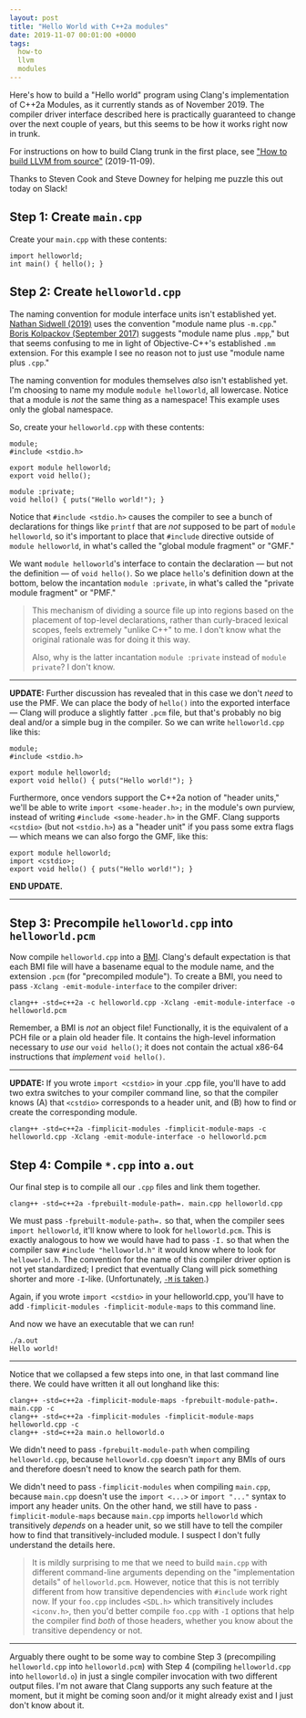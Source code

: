 ```yaml
---
layout: post
title: "Hello World with C++2a modules"
date: 2019-11-07 00:01:00 +0000
tags:
  how-to
  llvm
  modules
---
```


Here's how to build a "Hello world" program using Clang's implementation of C++2a Modules,
as it currently stands as of November 2019. The compiler driver interface described here
is practically guaranteed to change over the next couple of years, but this seems to be
how it works right now in trunk.

For instructions on how to build Clang trunk in the first place,
see ["How to build LLVM from source"](/blog/2019/11/09/llvm-from-scratch) (2019-11-09).

Thanks to Steven Cook and Steve Downey for helping me puzzle this out today on Slack!


## Step 1: Create `main.cpp`

Create your `main.cpp` with these contents:

    import helloworld;
    int main() { hello(); }


## Step 2: Create `helloworld.cpp`

The naming convention for module interface units isn't established yet.
[Nathan Sidwell (2019)](https://www.youtube.com/watch?v=KVsWIEw3TTw) uses the convention "module name plus `-m.cpp`."
[Boris Kolpackov (September 2017)](https://www.youtube.com/watch?v=E8EbDcLQAoc) suggests "module name plus `.mpp`,"
but that seems confusing to me in light of Objective-C++'s established `.mm` extension.
For this example I see no reason not to just use "module name plus `.cpp`."

The naming convention for modules themselves _also_ isn't established yet. I'm choosing to name my
module `module helloworld`, all lowercase. Notice that a module is _not_ the same thing as a namespace!
This example uses only the global namespace.

So, create your `helloworld.cpp` with these contents:

    module;
    #include <stdio.h>

    export module helloworld;
    export void hello();

    module :private;
    void hello() { puts("Hello world!"); }

Notice that `#include <stdio.h>` causes the compiler to see a bunch of declarations for things like `printf`
that are _not_ supposed to be part of `module helloworld`, so it's important to place that `#include` directive
outside of `module helloworld`, in what's called the "global module fragment" or "GMF."

We want `module helloworld`'s interface to contain the declaration — but not the definition — of
`void hello()`. So we place `hello`'s definition down at the bottom, below the incantation
`module :private`, in what's called the "private module fragment" or "PMF."

> This mechanism of dividing a source file up into regions based on the placement of top-level declarations,
> rather than curly-braced lexical scopes, feels extremely "unlike C++" to me.
> I don't know what the original rationale was for doing it this way.
>
> Also, why is the latter incantation `module :private` instead of `module private`? I don't know.

----

<b>UPDATE:</b> Further discussion has revealed that in this case we don't _need_ to
use the PMF. We can place the body of `hello()` into the exported interface —
Clang will produce a slightly fatter `.pcm` file, but that's probably no big deal
and/or a simple bug in the compiler. So we can write `helloworld.cpp` like this:

    module;
    #include <stdio.h>

    export module helloworld;
    export void hello() { puts("Hello world!"); }

Furthermore, once vendors support the C++2a notion of "header units," we'll be able to write
`import <some-header.h>;` in the module's own purview, instead of writing `#include <some-header.h>`
in the GMF. Clang supports `<cstdio>` (but not `<stdio.h>`) as a "header unit" if you
pass some extra flags — which means we can also forgo the GMF, like this:

    export module helloworld;
    import <cstdio>;
    export void hello() { puts("Hello world!"); }

<b>END UPDATE.</b>

----

## Step 3: Precompile `helloworld.cpp` into `helloworld.pcm`

Now compile `helloworld.cpp` into a [BMI](/blog/2019/08/02/the-tough-guide-to-cpp-acronyms/#bmi-cmi).
Clang's default expectation is that each BMI file will have a basename equal to the module name,
and the extension `.pcm` (for "precompiled module").
To create a BMI, you need to pass `-Xclang -emit-module-interface` to the compiler driver:

    clang++ -std=c++2a -c helloworld.cpp -Xclang -emit-module-interface -o helloworld.pcm

Remember, a BMI is *not* an object file! Functionally, it is the equivalent of a PCH file or a plain old
header file. It contains the high-level information necessary to *use* our `void hello()`;
it does not contain the actual x86-64 instructions that *implement* `void hello()`.

----

<b>UPDATE:</b> If you wrote `import <cstdio>` in your .cpp file, you'll have to add two extra switches
to your compiler command line, so that the compiler knows (A) that `<cstdio>` corresponds to a header unit,
and (B) how to find or create the corresponding module.

    clang++ -std=c++2a -fimplicit-modules -fimplicit-module-maps -c helloworld.cpp -Xclang -emit-module-interface -o helloworld.pcm


## Step 4: Compile `*.cpp` into `a.out`

Our final step is to compile all our `.cpp` files and link them together.

    clang++ -std=c++2a -fprebuilt-module-path=. main.cpp helloworld.cpp

We must pass `-fprebuilt-module-path=.` so that, when the compiler sees `import helloworld`, it'll know
where to look for `helloworld.pcm`. This is exactly analogous to how we would have had to pass `-I.`
so that when the compiler saw `#include "helloworld.h"` it would know where to look for `helloworld.h`.
The convention for the name of this compiler driver option is not yet standardized; I predict that
eventually Clang will pick something shorter and more `-I`-like.
(Unfortunately, [`-M` is taken](https://gcc.gnu.org/onlinedocs/gcc/Preprocessor-Options.html).)

Again, if you wrote `import <cstdio>` in your helloworld.cpp, you'll have to add
`-fimplicit-modules -fimplicit-module-maps` to this command line.

And now we have an executable that we can run!

    ./a.out
    Hello world!

----

Notice that we collapsed a few steps into one, in that last command line there. We could have
written it all out longhand like this:

    clang++ -std=c++2a -fimplicit-module-maps -fprebuilt-module-path=. main.cpp -c
    clang++ -std=c++2a -fimplicit-modules -fimplicit-module-maps helloworld.cpp -c
    clang++ -std=c++2a main.o helloworld.o

We didn't need to pass `-fprebuilt-module-path` when compiling `helloworld.cpp`, because `helloworld.cpp`
doesn't `import` any BMIs of ours and therefore doesn't need to know the search path for them.

We didn't need to pass `-fimplicit-modules` when compiling `main.cpp`, because `main.cpp`
doesn't use the `import <...>` or `import "..."` syntax to import any header units. On the other
hand, we still have to pass `-fimplicit-module-maps` because `main.cpp` imports `helloworld`
which transitively _depends_ on a header unit, so we still have to tell the compiler how to find
that transitively-included module. I suspect I don't fully understand the details here.

> It is mildly surprising to me that we need to build `main.cpp` with different command-line arguments
> depending on the "implementation details" of `helloworld.pcm`. However, notice that this is not
> terribly different from how transitive dependencies with `#include` work right now. If your `foo.cpp`
> includes `<SDL.h>` which transitively includes `<iconv.h>`, then you'd better compile `foo.cpp` with
> `-I` options that help the compiler find _both_ of those headers, whether you know about the transitive
> dependency or not.

----

Arguably there ought to be some way to combine Step 3 (precompiling `helloworld.cpp` into `helloworld.pcm`)
with Step 4 (compiling `helloworld.cpp` into `helloworld.o`) in just a single compiler invocation with
two different output files.
I'm not aware that Clang supports any such feature at the moment, but it might be coming soon
and/or it might already exist and I just don't know about it.
